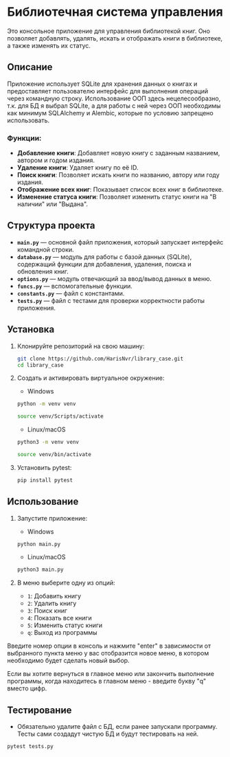 # Библиотечная система управления

Это консольное приложение для управления библиотекой книг. Оно позволяет добавлять, удалять, искать и отображать книги в библиотеке, а также изменять их статус.

## Описание

Приложение использует SQLite для хранения данных о книгах и предоставляет пользователю интерфейс для выполнения операций через командную строку. Использование ООП здесь нецелесообразно, т.к. для БД я выбрал SQLite, а для работы с ней через ООП необходимы как минимум SQLAlchemy и Alembic, которые по условию запрещено использовать.

### Функции:
- **Добавление книги**: Добавляет новую книгу с заданным названием, автором и годом издания.
- **Удаление книги**: Удаляет книгу по её ID.
- **Поиск книги**: Позволяет искать книги по названию, автору или году издания.
- **Отображение всех книг**: Показывает список всех книг в библиотеке.
- **Изменение статуса книги**: Позволяет изменить статус книги на "В наличии" или "Выдана".

## Структура проекта

- **`main.py`** — основной файл приложения, который запускает интерфейс командной строки.
- **`database.py`** — модуль для работы с базой данных (SQLite), содержащий функции для добавления, удаления, поиска и обновления книг.
- **`options.py`** — модуль отвечающий за ввод/вывод данных в меню.
- **`funcs.py`** — вспомогательные функции.
- **`constants.py`** — файл с константами.
- **`tests.py`** — файл с тестами для проверки корректности работы приложения.

## Установка

1. Клонируйте репозиторий на свою машину:

    ```bash
    git clone https://github.com/HarisNvr/library_case.git
    cd library_case
    ```

2. Cоздать и активировать виртуальное окружение:
    * Windows
    ```bash
    python -m venv venv
    ```
    ```bash
    source venv/Scripts/activate
    ```

    * Linux/macOS
    ```bash
    python3 -m venv venv
    ```
    ```bash
    source venv/bin/activate
    ```

3. Установить pytest:

    ```bash
    pip install pytest
    ```

## Использование

1. Запустите приложение:

    * Windows
    ```bash
    python main.py
    ```
   
    * Linux/macOS
    ```bash
    python3 main.py
    ```

2. В меню выберите одну из опций:
   - `1`: Добавить книгу
   - `2`: Удалить книгу
   - `3`: Поиск книг
   - `4`: Показать все книги
   - `5`: Изменить статус книги
   - `q`: Выход из программы

Введите номер опции в консоль и нажмите "enter" в зависимости от выбранного пункта меню у вас отобразится новое меню, в котором необходимо будет сделать новый выбор.

Если вы хотите вернуться в главное меню или закончить выполнение программы, когда находитесь в главном меню - введите букву "q" вместо цифр.

## Тестирование

* Обязательно удалите файл с БД, если ранее запускали программу. Тесты сами создадут чистую БД и будут тестировать на ней.

```bash
pytest tests.py
```
